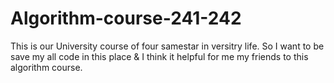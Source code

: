# Algorithm-course-241-242
This is our University course of four samestar in versitry life. So I want to be save my all code in this place &amp; I think it helpful for me my friends to this algorithm course.

